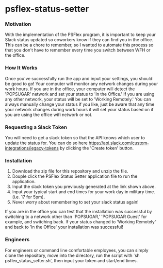 # psflex-status-setter

### Motivation ###

With the implementation of the PSFlex program, it is important to keep your Slack status updated so coworkers know if they can find you in the office.  This can be a chore to remember, so I wanted to automate this process so that you don't have to remember every time you switch between WFH or the office.

### How It Works ###

Once you've successfully run the app and input your settings, you should be good to go!  Your computer will monitor any network changes during your work hours.  If you are in the office, your computer will detect the 'POPSUGAR' network and set your status to 'In the Office.'  If you are using any other network, your status will be set to 'Working Remotely.'  You can always manually change your status if you like, just be aware that any time your network changes during work hours it will set your status based on if you are using the office wifi network or not.

### Requesting a Slack Token ###

You will need to get a slack token so that the API knows which user to update the status for.  You can do so here https://api.slack.com/custom-integrations/legacy-tokens by clicking the 'Create token' button.

### Installation ###

1. Download the zip file for this repository and unzip the file.
2. Douple click the PSFlex Status Setter application file to run the application.
3. Input the slack token you previously generated at the link shown above.
4. Input your typical start and end times for your work day in military time. (i.e. 17 for 5pm).
5. Never worry about remembering to set your slack status again!

If you are in the office you can test that the installation was successful by switching to a network other than 'POPSUGAR,' 'POPSUGAR Guest' for example, and switching back.  If your status changed to 'Working Remotely' and back to 'In the Office' your installation was successful!

### Engineers ###

For engineers or command line comfortable employees, you can simply clone the repository, move into the directory, run the script with 'sh psflex_status_setter.sh', then input your token and start/end times.

